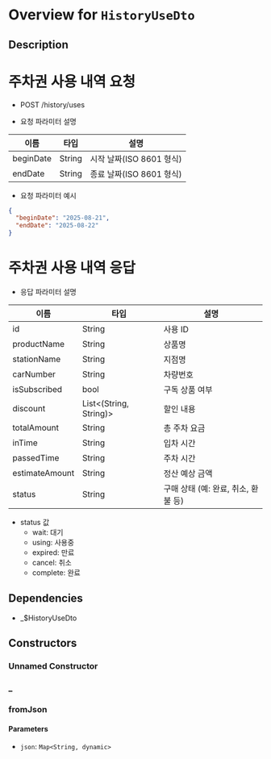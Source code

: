 # Overview for `HistoryUseDto`

## Description

# 주차권 사용 내역 요청

 - POST /history/uses

 - 요청 파라미터 설명

 |이름|타입|설명|
 |-|-|-|
 |beginDate|String|시작 날짜(ISO 8601 형식)|
 |endDate|String|종료 날짜(ISO 8601 형식)|

 - 요청 파라미터 예시

 ```json
 {
   "beginDate": "2025-08-21",
   "endDate": "2025-08-22"
 }
 ```

 # 주차권 사용 내역 응답

 - 응답 파라미터 설명

 |이름|타입|설명|
 |-|-|-|
 |id|String|사용 ID|
 |productName|String|상품명|
 |stationName|String|지점명|
 |carNumber|String|차량번호|
 |isSubscribed|bool|구독 상품 여부|
 |discount|List<(String, String)>|할인 내용|
 |totalAmount|String|총 주차 요금|
 |inTime|String|입차 시간|
 |passedTime|String|주차 시간|
 |estimateAmount|String|정산 예상 금액|
 |status|String|구매 상태 (예: 완료, 취소, 환불 등)|

 - status 값
   - wait: 대기
   - using: 사용중
   - expired: 만료
   - cancel: 취소
   - complete: 완료

## Dependencies

- _$HistoryUseDto

## Constructors

### Unnamed Constructor


### _


### fromJson


#### Parameters

- `json`: `Map<String, dynamic>`
